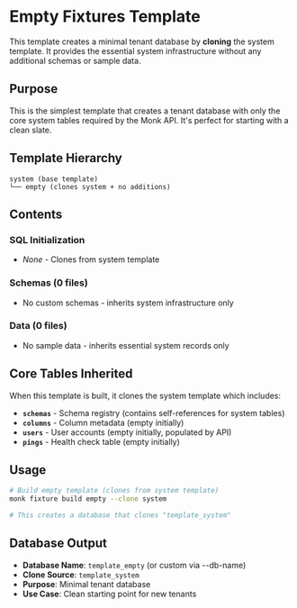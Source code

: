 # Empty Fixtures Template

This template creates a minimal tenant database by **cloning** the system template. It provides the essential system infrastructure without any additional schemas or sample data.

## Purpose

This is the simplest template that creates a tenant database with only the core system tables required by the Monk API. It's perfect for starting with a clean slate.

## Template Hierarchy

```
system (base template)
└── empty (clones system + no additions)
```

## Contents

### SQL Initialization
- *None* - Clones from system template

### Schemas (0 files)
- No custom schemas - inherits system infrastructure only

### Data (0 files)  
- No sample data - inherits essential system records only

## Core Tables Inherited

When this template is built, it clones the system template which includes:

- **`schemas`** - Schema registry (contains self-references for system tables)
- **`columns`** - Column metadata (empty initially)  
- **`users`** - User accounts (empty initially, populated by API)
- **`pings`** - Health check table (empty initially)

## Usage

```bash
# Build empty template (clones from system template)
monk fixture build empty --clone system

# This creates a database that clones "template_system" 
```

## Database Output

- **Database Name**: `template_empty` (or custom via --db-name)
- **Clone Source**: `template_system`
- **Purpose**: Minimal tenant database
- **Use Case**: Clean starting point for new tenants